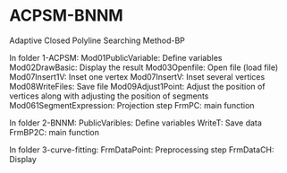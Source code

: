 # ACPSM-BNNM
Adaptive Closed Polyline Searching Method-BP

In folder 1-ACPSM:
Mod01PublicVariable: Define variables
Mod02DrawBasic: Display the result
Mod03Openfile:  Open file (load file)
Mod07Insert1V: Inset one vertex
Mod07InsertV: Inset several vertices
Mod08WriteFiles: Save file
Mod09Adjust1Point: Adjust the position of vertices along with adjusting the position of segments
Mod061SegmentExpression: Projection step
FrmPC: main function

In folder 2-BNNM:
PublicVaribles: Define variables
WriteT: Save data
FrmBP2C:  main function

In folder 3-curve-fitting:
FrmDataPoint: Preprocessing step
FrmDataCH: Display
